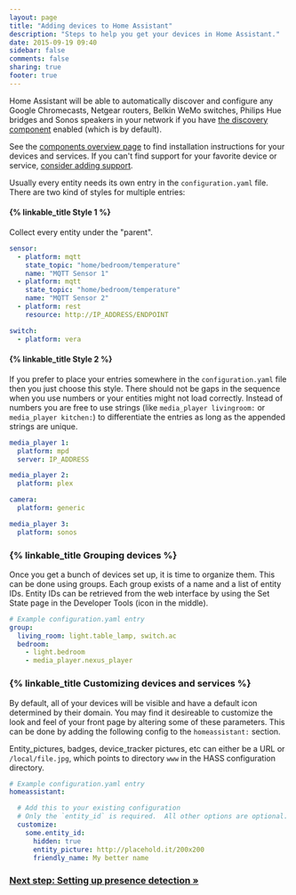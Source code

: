 ```yaml
---
layout: page
title: "Adding devices to Home Assistant"
description: "Steps to help you get your devices in Home Assistant."
date: 2015-09-19 09:40
sidebar: false
comments: false
sharing: true
footer: true
---
```


Home Assistant will be able to automatically discover and configure any Google Chromecasts, Netgear routers, Belkin WeMo switches, Philips Hue bridges and Sonos speakers in your network if you have [the discovery component]({{site_root}}/components/discovery/) enabled (which is by default).

See the [components overview page](/components/) to find installation instructions for your devices and services. If you can't find support for your favorite device or service, [consider adding support](/developers/add_new_platform/).

Usually every entity needs its own entry in the `configuration.yaml` file. There are two kind of styles for multiple entries:

#### {% linkable_title Style 1 %}

Collect every entity under the "parent". 

```yaml
sensor:
  - platform: mqtt
    state_topic: "home/bedroom/temperature"
    name: "MQTT Sensor 1"
  - platform: mqtt
    state_topic: "home/bedroom/temperature"
    name: "MQTT Sensor 2"
  - platform: rest
    resource: http://IP_ADDRESS/ENDPOINT

switch:
  - platform: vera
```

#### {% linkable_title Style 2 %}

If you prefer to place your entries somewhere in the `configuration.yaml` file then you just choose this style. There should not be gaps in the sequence when you use numbers or your entities might not load correctly. Instead of numbers you are free to use strings (like `media_player livingroom:` or `media_player kitchen:`) to differentiate the entries as long as the appended strings are unique.

```yaml
media_player 1:
  platform: mpd
  server: IP_ADDRESS

media_player 2:
  platform: plex

camera:
  platform: generic

media_player 3:
  platform: sonos
```

### {% linkable_title Grouping devices %}

Once you get a bunch of devices set up, it is time to organize them. This can be done using groups. Each group exists of a name and a list of entity IDs. Entity IDs can be retrieved from the web interface by using the Set State page in the Developer Tools (icon in the middle).

```yaml
# Example configuration.yaml entry
group:
  living_room: light.table_lamp, switch.ac
  bedroom:
    - light.bedroom
    - media_player.nexus_player
```

### {% linkable_title Customizing devices and services %}

By default, all of your devices will be visible and have a default icon determined by their domain. You may find it desireable to customize the look and feel of your front page by altering some of these parameters. This can be done by adding the following config to the `homeassistant:` section.

Entity_pictures, badges, device_tracker pictures, etc can either be a URL or `/local/file.jpg`, which points to directory `www` in the HASS configuration directory.

```yaml
# Example configuration.yaml entry
homeassistant:

  # Add this to your existing configuration
  # Only the `entity_id` is required.  All other options are optional.
  customize:
    some.entity_id:
      hidden: true
      entity_picture: http://placehold.it/200x200
      friendly_name: My better name
```

### [Next step: Setting up presence detection &raquo;](/getting-started/presence-detection/)
